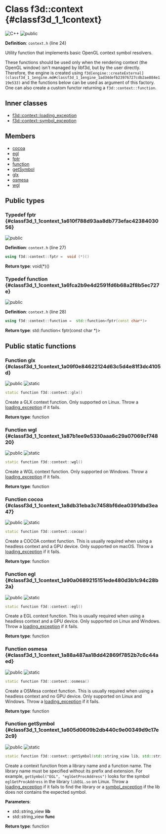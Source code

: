 # Class f3d::context {#classf3d_1_1context}

![][C++]
![][public]

**Definition**: `context.h` (line 24)

Utility function that implements basic OpenGL context symbol resolvers.

These functions should be used only when the rendering context (the OpenGL window) isn't managed by libf3d, but by the user directly. Therefore, the engine is created using `f3d[engine::createExternal](classf3d_1_1engine.md#classf3d_1_1engine_1ad34defb23976727cdb2ae884e119e533)` and the functions below can be used as argument of this factory. One can also create a custom functor returning a `f3d::context::function`.

## Inner classes

* [f3d::context::loading\_exception](structf3d_1_1context_1_1loading__exception.md)
* [f3d::context::symbol\_exception](structf3d_1_1context_1_1symbol__exception.md)

## Members

* [cocoa](classf3d_1_1context.md#classf3d_1_1context_1a8db31eba3c7458bf6dea0391dbd3ea47)
* [egl](classf3d_1_1context.md#classf3d_1_1context_1a90a0689215151ede480d3b1c94c28b2a)
* [fptr](classf3d_1_1context.md#classf3d_1_1context_1a610f788d93aa8db773efac4238403056)
* [function](classf3d_1_1context.md#classf3d_1_1context_1a6fca2b9e4d2591fd6b68a2f8b5ec727e)
* [getSymbol](classf3d_1_1context.md#classf3d_1_1context_1a605d0609b2db440c9e00349d9c17e2c9)
* [glx](classf3d_1_1context.md#classf3d_1_1context_1a09f0e84622124d63c5d4e81f3dc4105d)
* [osmesa](classf3d_1_1context.md#classf3d_1_1context_1a88a487aa18dd42869f7852b7c6c44aed)
* [wgl](classf3d_1_1context.md#classf3d_1_1context_1a87b1ee9e5330aaa6c29a07069cf74820)

## Public types

### Typedef fptr {#classf3d_1_1context_1a610f788d93aa8db773efac4238403056}

![][public]

**Definition**: `context.h` (line 27)


```cpp
using f3d::context::fptr =  void (*)()
```








**Return type**: void(*)()



### Typedef function {#classf3d_1_1context_1a6fca2b9e4d2591fd6b68a2f8b5ec727e}

![][public]

**Definition**: `context.h` (line 28)


```cpp
using f3d::context::function =  std::function<fptr(const char*)>
```








**Return type**: std::function< fptr(const char *)>



## Public static functions

### Function glx {#classf3d_1_1context_1a09f0e84622124d63c5d4e81f3dc4105d}

![][public]
![][static]


```cpp
static function f3d::context::glx()
```




Create a GLX context function. Only supported on Linux. Throw a [loading\_exception](structf3d_1_1context_1_1loading__exception.md) if it fails.



**Return type**: function



### Function wgl {#classf3d_1_1context_1a87b1ee9e5330aaa6c29a07069cf74820}

![][public]
![][static]


```cpp
static function f3d::context::wgl()
```




Create a WGL context function. Only supported on Windows. Throw a [loading\_exception](structf3d_1_1context_1_1loading__exception.md) if it fails.



**Return type**: function



### Function cocoa {#classf3d_1_1context_1a8db31eba3c7458bf6dea0391dbd3ea47}

![][public]
![][static]


```cpp
static function f3d::context::cocoa()
```




Create a COCOA context function. This is usually required when using a headless context and a GPU device. Only supported on macOS. Throw a [loading\_exception](structf3d_1_1context_1_1loading__exception.md) if it fails.



**Return type**: function



### Function egl {#classf3d_1_1context_1a90a0689215151ede480d3b1c94c28b2a}

![][public]
![][static]


```cpp
static function f3d::context::egl()
```




Create a EGL context function. This is usually required when using a headless context and a GPU device. Only supported on Linux and Windows. Throw a [loading\_exception](structf3d_1_1context_1_1loading__exception.md) if it fails.



**Return type**: function



### Function osmesa {#classf3d_1_1context_1a88a487aa18dd42869f7852b7c6c44aed}

![][public]
![][static]


```cpp
static function f3d::context::osmesa()
```




Create a OSMesa context function. This is usually required when using a headless context and no GPU device. Only supported on Linux and Windows. Throw a [loading\_exception](structf3d_1_1context_1_1loading__exception.md) if it fails.



**Return type**: function



### Function getSymbol {#classf3d_1_1context_1a605d0609b2db440c9e00349d9c17e2c9}

![][public]
![][static]


```cpp
static function f3d::context::getSymbol(std::string_view lib, std::string_view func)
```




Create a context function from a library name and a function name. The library name must be specified without its prefix and extension. For example, `getSymbol("EGL", "eglGetProcAddress")` looks for the symbol `eglGetProcAddress` in the library `libEGL.so` on Linux. Throw a [loading\_exception](structf3d_1_1context_1_1loading__exception.md) if it fails to find the library or a [symbol\_exception](structf3d_1_1context_1_1symbol__exception.md) if the lib does not contains the expected symbol.



**Parameters**:

* std::string_view **lib**
* std::string_view **func**

**Return type**: function





[public]: https://img.shields.io/badge/-public-brightgreen (public)
[C++]: https://img.shields.io/badge/language-C%2B%2B-blue (C++)
[const]: https://img.shields.io/badge/-const-lightblue (const)
[protected]: https://img.shields.io/badge/-protected-yellow (protected)
[static]: https://img.shields.io/badge/-static-lightgrey (static)